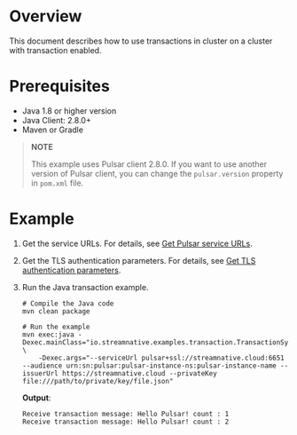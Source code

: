 # Overview

This document describes how to use transactions in cluster on a cluster with transaction enabled.

# Prerequisites

- Java 1.8 or higher version
- Java Client: 2.8.0+
- Maven or Gradle

> **NOTE**
>
> This example uses Pulsar client 2.8.0. If you want to use another version of Pulsar client, you can change the `pulsar.version` property in `pom.xml` file.

# Example

1. Get the service URLs. For details, see [Get Pulsar service URLs](https://github.com/streamnative/pulsar-examples/tree/master/cloud#get-pulsar-service-urls).

2. Get the TLS authentication parameters. For details, see [Get TLS authentication parameters](https://github.com/streamnative/pulsar-examples/tree/master/cloud#get-oauth2-authentication-parameters).

3. Run the Java transaction example.

      ```shell script
      # Compile the Java code
      mvn clean package

      # Run the example
      mvn exec:java -Dexec.mainClass="io.streamnative.examples.transaction.TransactionSyncExample" \
          -Dexec.args="--serviceUrl pulsar+ssl://streamnative.cloud:6651 --audience urn:sn:pulsar:pulsar-instance-ns:pulsar-instance-name --issuerUrl https://streamnative.cloud --privateKey file:///path/to/private/key/file.json"
      ```
      **Output**:

      ```text
      Receive transaction message: Hello Pulsar! count : 1
      Receive transaction message: Hello Pulsar! count : 2
      ```